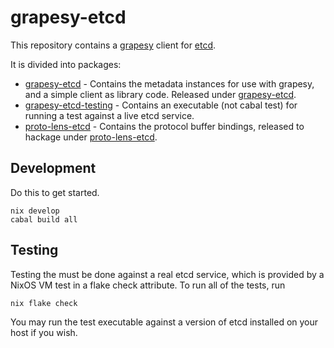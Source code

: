 # grapesy-etcd

This repository contains a [grapesy](https://hackage.haskell.org/package/grapesy) client
for [etcd](http://etcd.io).

It is divided into packages:

* [grapesy-etcd](grapesy-etcd/) - Contains the metadata instances for use with grapesy, and a simple client as library code. Released under [grapesy-etcd](https://hackage.haskell.org/package/grapesy-etcd).
* [grapesy-etcd-testing](grapesy-etcd-testing) - Contains an executable (not cabal test) for running a test against a live etcd service.
* [proto-lens-etcd](proto-lens-etcd/) - Contains the protocol buffer bindings, released to hackage under [proto-lens-etcd](https://hackage.haskell.org/package/proto-lens-etcd).

## Development

Do this to get started.

```
nix develop
cabal build all
```

## Testing

Testing the must be done against a real etcd service, which is provided by a NixOS VM test in a flake check attribute. To run all of the tests, run

```
nix flake check
```

You may run the test executable against a version of etcd installed on your host if you wish.
